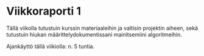 # Viikkoraporti 1

Tällä viikolla tutustuin kurssin materiaaleihin ja valtisin projektin aiheen, sekä tutustuin hiukan määrittelydokumentissani mainitsemiini algoritmeihin.

Ajankäyttö tällä viikiolla: n. 5 tuntia.
